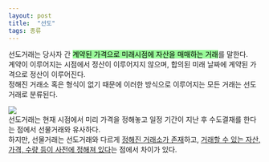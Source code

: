 ```yaml
---
layout: post
title:  "선도"
tags: 종류
---
```

<style>
  mark{
  background-color:#98FB98;
  }
</style>

<p>
  선도거래는 당사자 간 <mark>계약된 가격으로 미래시점에 자산을 매매하는 거래</mark>를 말한다.<br>
  계약이 이루어지는 시점에서 정산이 이루어지지 않으며, 합의된 미래 날짜에 계약된 가격으로 정산이 이루어진다.<br>
  정해진 거래소 혹은 형식이 없기 때문에 이러한 방식으로 이루어지는 모든 거래는 선도거래로 분류된다.
</p>
<p>
  <img src="https://user-images.githubusercontent.com/79431837/143681240-e53dc7c4-bc45-4446-a57d-b5474fc0152d.jpg"><br>
  선도거래는 현재 시점에서 미리 가격을 정해놓고 일정 기간이 지난 후 수도결재를 한다는 점에서 선물거래와 유사하다.<br>
  하지만, 선물거래는 선도거래와 다르게 <u>정해진 거래소가 존재</u>하고, <u>거래할 수 있는 자산, 가격, 수량 등이 사전에 정해져 있다</u>는 점에서 차이가 있다.
</p>
